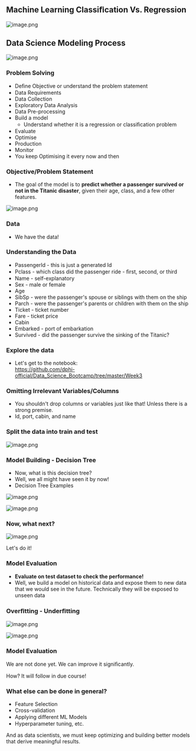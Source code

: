 ## Machine Learning Classiﬁcation Vs. Regression






![image.png](https://dphi-live.s3.amazonaws.com/media_uploads/image_0d2959fff7144ee78170c5072358f022.png)







## Data Science Modeling Process







![image.png](https://dphi-live.s3.amazonaws.com/media_uploads/image_ebd5bd4ac4b14d61a05c615a12340ad5.png)






### Problem Solving

* Deﬁne Objective or understand the problem statement
* Data Requirements
* Data Collection
* Exploratory Data Analysis
* Data Pre-processing
* Build a model
  * Understand whether it is a regression or classiﬁcation problem
* Evaluate
* Optimise
* Production
* Monitor
* You keep Optimising it every now and then

### Objective/Problem Statement

* The goal of the model is to **predict whether a passenger survived or not in the Titanic disaster**, given their age, class, and a few other features.








![image.png](https://dphi-live.s3.amazonaws.com/media_uploads/image_3affea93b5c04929b183dfa0ea125f11.png)






### Data

* We have the data!

### Understanding the Data

* PassengerId - this is just a generated Id
* Pclass - which class did the passenger ride - ﬁrst, second, or third
* Name - self-explanatory
* Sex - male or female
* Age
* SibSp - were the passenger's spouse or siblings with them on the ship
* Parch - were the passenger's parents or children with them on the ship
* Ticket - ticket number
* Fare - ticket price
* Cabin
* Embarked - port of embarkation
* Survived - did the passenger survive the sinking of the Titanic?

### Explore the data

* Let's get to the notebook:  
https://github.com/dphi-official/Data_Science_Bootcamp/tree/master/Week3

### Omitting Irrelevant Variables/Columns

* You shouldn't drop columns or variables just like that! Unless there is a strong premise.
* Id, port, cabin, and name

### Split the data into train and test







![image.png](https://dphi-live.s3.amazonaws.com/media_uploads/image_4997cda76f45432fb1f5e7ec5160c2d8.png)








### Model Building - Decision Tree

* Now, what is this decision tree?
* Well, we all might have seen it by now!
* Decision Tree Examples








![image.png](https://dphi-live.s3.amazonaws.com/media_uploads/image_1aebc92a755e49bf9b902d60f9b5814c.png)











![image.png](https://dphi-live.s3.amazonaws.com/media_uploads/image_8d58873618714692b784e9a8752993d4.png)








### Now, what next?







![image.png](https://dphi-live.s3.amazonaws.com/media_uploads/image_897e00eab415432bb8464c095ddd90c5.png)






Let's do it!

### Model Evaluation

* **Evaluate on test dataset to check the performance!**
* Well, we build a model on historical data and expose them to new data that we would see in the future. Technically they will be exposed to unseen data

### Overﬁtting - Underﬁtting






![image.png](https://dphi-live.s3.amazonaws.com/media_uploads/image_051dbea42dbb4774b01c22f764138d6b.png)










![image.png](https://dphi-live.s3.amazonaws.com/media_uploads/image_9e9683b5f735495d81ea0c59e8e0793c.png)






### Model Evaluation

We are not done yet. We can improve it signiﬁcantly.

How? It will follow in due course!

### What else can be done in general?

* Feature Selection
* Cross-validation
* Applying diﬀerent ML Models
* Hyperparameter tuning, etc.

And as data scientists, we must keep optimizing and building better models that derive meaningful results.
